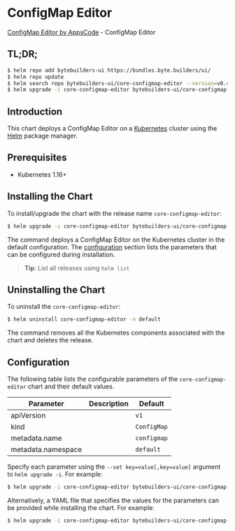 # ConfigMap Editor

[ConfigMap Editor by AppsCode](https://byte.builders) - ConfigMap Editor

## TL;DR;

```bash
$ helm repo add bytebuilders-ui https://bundles.byte.builders/ui/
$ helm repo update
$ helm search repo bytebuilders-ui/core-configmap-editor --version=v0.4.16
$ helm upgrade -i core-configmap-editor bytebuilders-ui/core-configmap-editor -n default --create-namespace --version=v0.4.16
```

## Introduction

This chart deploys a ConfigMap Editor on a [Kubernetes](http://kubernetes.io) cluster using the [Helm](https://helm.sh) package manager.

## Prerequisites

- Kubernetes 1.16+

## Installing the Chart

To install/upgrade the chart with the release name `core-configmap-editor`:

```bash
$ helm upgrade -i core-configmap-editor bytebuilders-ui/core-configmap-editor -n default --create-namespace --version=v0.4.16
```

The command deploys a ConfigMap Editor on the Kubernetes cluster in the default configuration. The [configuration](#configuration) section lists the parameters that can be configured during installation.

> **Tip**: List all releases using `helm list`

## Uninstalling the Chart

To uninstall the `core-configmap-editor`:

```bash
$ helm uninstall core-configmap-editor -n default
```

The command removes all the Kubernetes components associated with the chart and deletes the release.

## Configuration

The following table lists the configurable parameters of the `core-configmap-editor` chart and their default values.

|     Parameter      | Description |        Default         |
|--------------------|-------------|------------------------|
| apiVersion         |             | <code>v1</code>        |
| kind               |             | <code>ConfigMap</code> |
| metadata.name      |             | <code>configmap</code> |
| metadata.namespace |             | <code>default</code>   |


Specify each parameter using the `--set key=value[,key=value]` argument to `helm upgrade -i`. For example:

```bash
$ helm upgrade -i core-configmap-editor bytebuilders-ui/core-configmap-editor -n default --create-namespace --version=v0.4.16 --set apiVersion=v1
```

Alternatively, a YAML file that specifies the values for the parameters can be provided while
installing the chart. For example:

```bash
$ helm upgrade -i core-configmap-editor bytebuilders-ui/core-configmap-editor -n default --create-namespace --version=v0.4.16 --values values.yaml
```
